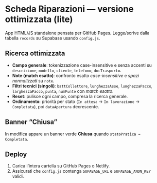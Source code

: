 # Scheda Riparazioni — versione ottimizzata (lite)
App HTML/JS standalone pensata per GitHub Pages. Legge/scrive dalla tabella `records` su Supabase usando `config.js`.

## Ricerca ottimizzata
- **Campo generale**: tokenizzazione case-insensitive e senza accenti su `descrizione`, `modello`, `cliente`, `telefono`, `docTrasporto`.
- **Note (match esatto)**: confronto esatto *case-insensitive* e *spazi normalizzati* su `note`.
- **Filtri tecnici (singoli)**: `battCollettore`, `lunghezzaAsse`, `lunghezzaPacco`, `larghezzaPacco`, `punta`, `numPunte` con *match esatto*.
- **Reset**: pulisce ogni campo, compresa la ricerca generale.
- **Ordinamento**: priorità per stato (`In attesa` → `In lavorazione` → `Completata`), poi `dataApertura` decrescente.

## Banner “Chiusa”
In modifica appare un banner verde **Chiusa** quando `statoPratica = Completata`.

## Deploy
1. Carica l’intera cartella su GitHub Pages o Netlify.
2. Assicurati che `config.js` contenga `SUPABASE_URL` e `SUPABASE_ANON_KEY` validi.
